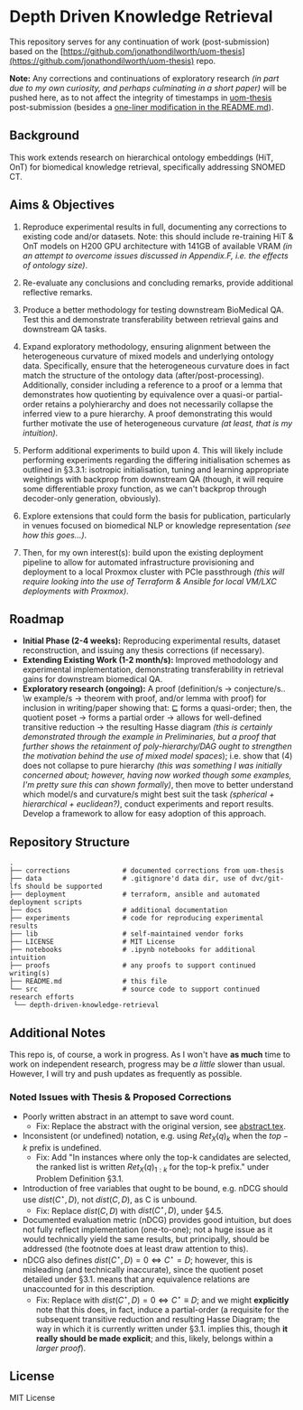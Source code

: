 # Depth Driven Knowledge Retrieval

This repository serves for any continuation of work (post-submission) based on the [https://github.com/jonathondilworth/uom-thesis](https://github.com/jonathondilworth/uom-thesis) repo.

**Note:** Any corrections and continuations of exploratory research *(in part due to my own curiosity, and perhaps culminating in a short paper)* will be pushed here, as to not affect the integrity of timestamps in [uom-thesis](https://github.com/jonathondilworth/uom-thesis) post-submission (besides a [one-liner modification in the README.md](https://github.com/jonathondilworth/uom-thesis/pull/2/commits/c5a7979cb29db1e8fde0f9baa4f5ca03e314171f)).

## Background

This work extends research on hierarchical ontology embeddings (HiT, OnT) for biomedical knowledge retrieval, specifically addressing SNOMED CT.

## Aims & Objectives

1. Reproduce experimental results in full, documenting any corrections to existing code and/or datasets. Note: this should include re-training HiT & OnT models on H200 GPU architecture with 141GB of available VRAM *(in an attempt to overcome issues discussed in Appendix.F, i.e. the effects of ontology size)*.

2. Re-evaluate any conclusions and concluding remarks, provide additional reflective remarks.

3. Produce a better methodology for testing downstream BioMedical QA. Test this and demonstrate transferability between retrieval gains and downstream QA tasks.

4. Expand exploratory methodology, ensuring alignment between the heterogeneous curvature of mixed models and underlying ontology data. Specifically, ensure that the heterogeneous curvature does in fact match the structure of the ontology data (after/post-processing). Additionally, consider including a reference to a proof or a lemma that demonstrates how quotienting by equivalence over a quasi-or partial-order retains a polyhierarchy and does not necessarily collapse the inferred view to a pure hierarchy. A proof demonstrating this would further motivate the use of heterogeneous curvature *(at least, that is my intuition)*.

5. Perform additional experiments to build upon 4. This will likely include performing experiments regarding the differing initialisation schemes as outlined in §3.3.1: isotropic initialisation, tuning and learning appropriate weightings with backprop from downstream QA (though, it will require some differentiable proxy function, as we can't backprop through decoder-only generation, obviously).

6. Explore extensions that could form the basis for publication, particularly in venues focused on biomedical NLP or knowledge representation *(see how this goes...)*.

7. Then, for my own interest(s): build upon the existing deployment pipeline to allow for automated infrastructure provisioning and deployment to a local Proxmox cluster with PCIe passthrough *(this will require looking into the use of Terraform & Ansible for local VM/LXC deployments with Proxmox)*.

## Roadmap

- **Initial Phase (2-4 weeks):** Reproducing experimental results, dataset reconstruction, and issuing any thesis corrections (if necessary).
- **Extending Existing Work (1-2 month/s):** Improved methodology and experimental implementation, demonstrating transferability in retrieval gains for downstream biomedical QA.
- **Exploratory research (ongoing):** A proof (definition/s $\rightarrow$ conjecture/s.. \w example/s $\rightarrow$ theorem with proof, and/or lemma with proof) for inclusion in writing/paper showing that: $\sqsubseteq$ forms a quasi-order; then, the quotient poset $\rightarrow$ forms a partial order $\rightarrow$ allows for well-defined transitive reduction $\rightarrow$ the resulting Hasse diagram *(this is certainly demonstrated through the example in Preliminaries, but a proof that further shows the retainment of poly-hierarchy/DAG ought to strengthen the motivation behind the use of mixed model spaces*); i.e. show that (4) does not collapse to pure hierarchy *(this was something I was initially concerned about; however, having now worked though some examples, I'm pretty sure this can shown formally)*, then move to better understand which model/s and curvature/s might best suit the task *(spherical + hierarchical + euclidean?)*, conduct experiments and report results. Develop a framework to allow for easy adoption of this approach.

## Repository Structure

```
.
├── corrections             # documented corrections from uom-thesis
├── data                    # .gitignore'd data dir, use of dvc/git-lfs should be supported
├── deployment              # terraform, ansible and automated deployment scripts
├── docs                    # additional documentation
├── experiments             # code for reproducing experimental results
├── lib                     # self-maintained vendor forks
├── LICENSE                 # MIT License
├── notebooks               # .ipynb notebooks for additional intuition
├── proofs                  # any proofs to support continued writing(s)
├── README.md               # this file
└── src                     # source code to support continued research efforts
 └── depth-driven-knowledge-retrieval
```

## Additional Notes

This repo is, of course, a work in progress. As I won't have **as much** time to work on independent research, progress may be *a little* slower than usual. However, I will try and push updates as frequently as possible.

### Noted Issues with Thesis & Proposed Corrections

* Poorly written abstract in an attempt to save word count.
    * Fix: Replace the abstract with the original version, see [abstract.tex](corrections/thesis/abstract.tex).
* Inconsistent (or undefined) notation, e.g. using $Ret_X(q)_k$ when the $top-k$ prefix is undefined.
    * Fix: Add "In instances where only the top-k candidates are selected, the ranked list is written $Ret_X(q)_{1:k}$ for the top-k prefix." under Problem Definition §3.1.
* Introduction of free variables that ought to be bound, e.g. nDCG should use $dist(C^\star, D)$, not $dist(C,D)$, as C is unbound.
    * Fix: Replace $dist(C,D)$ with $dist(C^\star, D)$, under §4.5.
* Documented evaluation metric (nDCG) provides good intuition, but does not fully reflect implementation (one-to-one); not a huge issue as it would technically yield the same results, but principally, should be addressed (the footnote does at least draw attention to this).
* nDCG also defines $dist(C^\star, D) = 0 \iff C^\star = D$; however, this is misleading (and technically inaccurate), since the quotient poset detailed under §3.1. means that any equivalence relations are unaccounted for in this description.
    * Fix: Replace with $dist(C^\star, D) = 0 \iff C^\star \equiv D$; and we might **explicitly** note that this does, in fact, induce a partial-order (a requisite for the subsequent transitive reduction and resulting Hasse Diagram; the way in which it is currently written under §3.1. implies this, though **it really should be made explicit**; and this, likely, belongs within a *larger proof*).

## License

MIT License